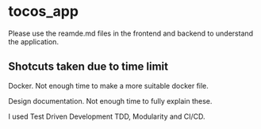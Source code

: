 # tocos_app

Please use the reamde.md files in the frontend and backend to understand the application.

## Shotcuts taken due to time limit

Docker. Not enough time to make a more suitable docker file.

Design documentation. Not enough time to fully explain these. 

I used Test Driven Development TDD, Modularity and CI/CD.
